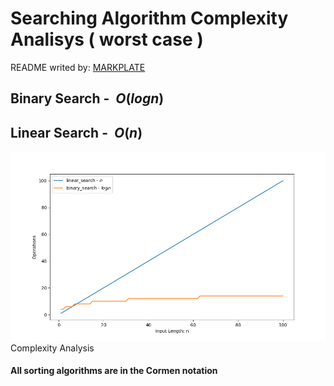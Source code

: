 

**Searching Algorithm Complexity Analisys ( worst case )**
==========================================================

README writed by: [MARKPLATE](https://github.com/cecinuga/markplate)

**Binary Search - $\ O(log n)$**
--------------------------------

**Linear Search - $\ O(n)$**
----------------------------

![](./source/searching_complexity.png)Complexity Analysis
  

  
#### All sorting algorithms are in the Cormen notation

